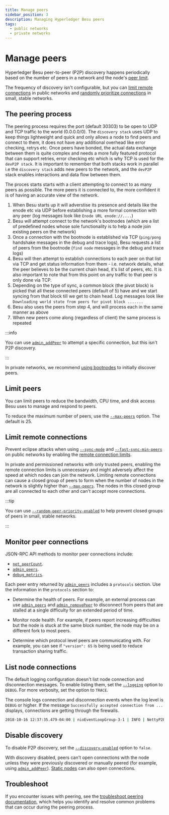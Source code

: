 ```yaml
---
title: Manage peers
sidebar_position: 3
description: Managing Hyperledger Besu peers
tags:
  - public networks
  - private networks
---
```


# Manage peers

Hyperledger Besu peer-to-peer (P2P) discovery happens periodically based on the number of peers in a network and the node's [peer limit](#limit-peers).

The frequency of discovery isn't configurable, but you can [limit remote connections](#limit-remote-connections) in public networks and [randomly prioritize connections](../../reference/cli/options.md#random-peer-priority-enabled) in small, stable networks.

## The peering process

The peering process requires the port (default 30303) to be open to UDP and TCP traffic to the world (0.0.0.0/0). The `discovery stack` uses UDP to keep things lightweight and quick and only
allows a node to find peers and connect to them, it does not have any additional overhead like error checking, retrys etc. Once peers have bonded, the actual data exchange between them is quite
complex and needs a more fully featured protocol that can support retries, error checking etc which is why TCP is used for the `devP2P stack`. It is important to remember that both stacks work
in parallel i.e the `discovery stack` adds new peers to the network, and the `devP2P` stack enables interactions and data flow between them.

The proces starts starts with a client attempting to connect to as many peers as possible. The more peers it is connected to, the more confident it is of having an accurate view of the network. 

1. When Besu starts up it will adverstise its presence and details like the enode etc via UDP before establishing a more formal connection with any peer (log messages look like `Enode URL enode://....`)
2. Besu will attempt connect to the network's bootnodes (which are a list of predefined nodes whose sole functionality is to help a node join existing peers on the network)
3. Once a connection with the bootnode is established via TCP (`ping/pong` handshake messages in the debug and trace logs), Besu requests a list of peers from the bootnode (`find node` messages in the debug and trace logs)
4. Besu will then attempt to establish connections to each peer on that list via TCP and get status information from them - i.e. network details, what the peer believes to be the current chain head, it's list of peers, etc. It is also important to note that from this point on any traffic to that peer is only done via TCP.
5. Depending on the type of sync, a common block (the pivot block) is picked that all these connected peers (default of 5) have and we start syncing from that block till we get to chain head. Log messages look like `Downloading world state from peers for pivot block .......`
6. Besu also uses the peers from step 4, and will process each in the same manner as above
7. When new peers come along (regardless of client) the same process is repeated 

:::info

You can use [`admin_addPeer`](../../reference/cli/options.md#admin_addpeer) to attempt a specific connection, but this isn't P2P discovery.

:::

In private networks, we recommend [using bootnodes](../../../private-networks/how-to/configure/bootnodes.md) to initially discover peers.

## Limit peers

You can limit peers to reduce the bandwidth, CPU time, and disk access Besu uses to manage and respond to peers.

To reduce the maximum number of peers, use the [`--max-peers`](../../reference/cli/options.md#max-peers) option. The default is 25.

## Limit remote connections

Prevent eclipse attacks when using [`--sync-mode`](../../reference/cli/options.md#sync-mode) and [`--fast-sync-min-peers`](../../reference/cli/options.md##sync-min-peers-fast-sync-min-peers) on public networks by enabling the [remote connection limits](../../reference/cli/options.md#remote-connections-limit-enabled).

In private and permissioned networks with only trusted peers, enabling the remote connection limits is unnecessary and might adversely affect the speed at which nodes can join the network. Limiting remote connections can cause a closed group of peers to form when the number of nodes in the network is slightly higher than [`--max-peers`](../../reference/cli/options.md#max-peers). The nodes in this closed group are all connected to each other and can't accept more connections.

:::tip

You can use [`--random-peer-priority-enabled`](../../reference/cli/options.md#random-peer-priority-enabled) to help prevent closed groups of peers in small, stable networks.

:::

## Monitor peer connections

JSON-RPC API methods to monitor peer connections include:

- [`net_peerCount`](../../reference/api/index.md#net_peercount).
- [`admin_peers`](../../reference/api/index.md#admin_peers).
- [`debug_metrics`](../../reference/api/index.md#debug_metrics).

Each peer entry returned by [`admin_peers`](../../reference/api/index.md#admin_peers) includes a `protocols` section. Use the information in the `protocols` section to:

- Determine the health of peers. For example, an external process can use [`admin_peers`](../../reference/api/index.md#admin_peers) and [`admin_removePeer`](../../reference/api/index.md#admin_removepeer) to disconnect from peers that are stalled at a single difficulty for an extended period of time.

- Monitor node health. For example, if peers report increasing difficulties but the node is stuck at the same block number, the node may be on a different fork to most peers.

- Determine which protocol level peers are communicating with. For example, you can see if `"version": 65` is being used to reduce transaction sharing traffic.

## List node connections

The default logging configuration doesn't list node connection and disconnection messages. To enable listing them, set the [`--logging`](../../reference/cli/options.md#logging) option to `DEBUG`. For more verbosity, set the option to `TRACE`.

The console logs connection and disconnection events when the log level is `DEBUG` or higher. If the message `Successfully accepted connection from ...` displays, connections are getting through the firewalls.

```bash title="Sample log output"
2018-10-16 12:37:35.479-04:00 | nioEventLoopGroup-3-1 | INFO | NettyP2PNetwork | Successfully accepted connection from 0xa979fb575495b8d6db44f750317d0f4622bf4c2aa3365d6af7c284339968eef29b69ad0dce72a4d8db5ebb4968de0e3bec910127f134779fbcb0cb6d3331163c
```

## Disable discovery

To disable P2P discovery, set the [`--discovery-enabled`](../../reference/cli/options.md#discovery-enabled) option to `false`.

With discovery disabled, peers can't open connections with the node unless they were previously discovered or manually peered (for example, using [`admin_addPeer`](../../reference/api/index.md#admin_addpeer)). [Static nodes](static-nodes.md) can also open connections.

## Troubleshoot

If you encounter issues with peering, see the [troubleshoot peering documentation](../../how-to/troubleshoot/peering.md), which helps you identify and resolve common problems that can occur during the peering process.
